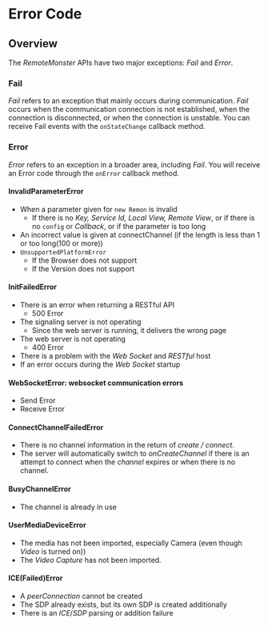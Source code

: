 # Error Code

## Overview

The *RemoteMonster* APIs have two major exceptions: *Fail* and *Error*.

### Fail

*Fail* refers to an exception that mainly occurs during communication.
*Fail* occurs when the communication connection is not established, when
the connection is disconnected, or when the connection is unstable. You
can receive Fail events with the `onStateChange` callback method.

### Error

*Error* refers to an exception in a broader area, including *Fail*. You
will receive an Error code through the `onError` callback method.

#### InvalidParameterError

* When a parameter given for `new Remon` is invalid
  * If there is no *Key, Service Id, Local View, Remote View*, or if there is no `config` or *Callback*, or if the parameter is too long
* An incorrect value is given at connectChannel (if the length is less than 1 or too long(100 or more))
* `UnsupportedPlatformError`
  * If the Browser does not support
  * If the Version does not support

#### InitFailedError

* There is an error when returning a RESTful API
  * 500 Error
* The signaling server is not operating
  * Since the web server is running, it delivers the wrong page
* The web server is not operating
  * 400 Error
* There is a problem with the *Web Socket* and *RESTful* host
* If an error occurs during the *Web Socket* startup

#### WebSocketError: websocket communication errors

* Send Error
* Receive Error

#### ConnectChannelFailedError

* There is no channel information in the return of *create / connect*.
* The server will automatically switch to *onCreateChannel* if there is an attempt to connect when the *channel* expires or when there is no channel.

#### BusyChannelError

* The channel is already in use

#### UserMediaDeviceError

* The media has not been imported, especially Camera (even though *Video* is turned on))
* The *Video Capture* has not been imported.

#### ICE(Failed)Error

* A *peerConnection* cannot be created
* The SDP already exists, but its own SDP is created additionally
* There is an *ICE*/*SDP* parsing or addition failure
